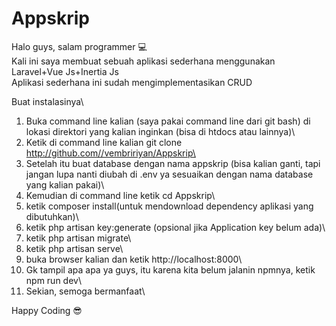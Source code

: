# Appskrip
Halo guys, salam programmer :computer:\
Kali ini saya membuat sebuah aplikasi sederhana menggunakan Laravel+Vue Js+Inertia Js\
Aplikasi sederhana ini sudah mengimplementasikan CRUD

Buat instalasinya\
1. Buka command line kalian (saya pakai command line dari git bash) di lokasi direktori yang kalian inginkan (bisa di htdocs atau lainnya)\
2. Ketik di command line kalian git clone http://github.com//vembririyan/Appskrip\
3. Setelah itu buat database dengan nama appskrip (bisa kalian ganti, tapi jangan lupa nanti diubah di .env ya sesuaikan dengan nama database yang kalian pakai)\
4. Kemudian di command line ketik cd Appskrip\
5. ketik composer install(untuk mendownload dependency aplikasi yang dibutuhkan)\
6. ketik php artisan key:generate (opsional jika Application key belum ada)\
7. ketik php artisan migrate\
8. ketik php artisan serve\
9. buka browser kalian dan ketik http://localhost:8000\
10. Gk tampil apa apa ya guys, itu karena kita belum jalanin npmnya, ketik npm run dev\
11. Sekian, semoga bermanfaat\

Happy Coding :sunglasses:
